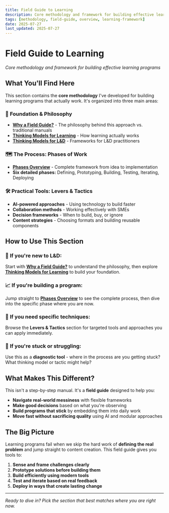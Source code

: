 ```yaml
---
title: Field Guide to Learning
description: Core methodology and framework for building effective learning programs
tags: [methodology, field-guide, overview, learning-framework]
date: 2025-07-27
last_updated: 2025-07-27
---
```


# Field Guide to Learning

*Core methodology and framework for building effective learning programs*

## What You'll Find Here

This section contains the **core methodology** I've developed for building learning programs that actually work. It's organized into three main areas:

### 🧭 **Foundation & Philosophy**
- **[Why a Field Guide?](why-field-guide)** - The philosophy behind this approach vs. traditional manuals
- **[Thinking Models for Learning](thinking-models-learning)** - How learning actually works
- **[Thinking Models for L&D](thinking-models-ld)** - Frameworks for L&D practitioners

### 🗺️ **The Process: Phases of Work**
- **[Phases Overview](./phases/)** - Complete framework from idea to implementation
- **Six detailed phases:** Defining, Prototyping, Building, Testing, Iterating, Deploying

### 🛠️ **Practical Tools: Levers & Tactics**
- **AI-powered approaches** - Using technology to build faster
- **Collaboration methods** - Working effectively with SMEs
- **Decision frameworks** - When to build, buy, or ignore
- **Content strategies** - Choosing formats and building reusable components

## How to Use This Section

### 🎯 **If you're new to L&D:**
Start with **[Why a Field Guide?](why-field-guide)** to understand the philosophy, then explore **[Thinking Models for Learning](thinking-models-learning)** to build your foundation.

### 📈 **If you're building a program:**
Jump straight to **[Phases Overview](./phases/)** to see the complete process, then dive into the specific phase where you are now.

### 🔧 **If you need specific techniques:**
Browse the **Levers & Tactics** section for targeted tools and approaches you can apply immediately.

### 🤔 **If you're stuck or struggling:**
Use this as a **diagnostic tool** - where in the process are you getting stuck? What thinking model or tactic might help?

## What Makes This Different?

This isn't a step-by-step manual. It's a **field guide** designed to help you:

- **Navigate real-world messiness** with flexible frameworks
- **Make good decisions** based on what you're observing
- **Build programs that stick** by embedding them into daily work
- **Move fast without sacrificing quality** using AI and modular approaches

## The Big Picture

Learning programs fail when we skip the hard work of **defining the real problem** and jump straight to content creation. This field guide gives you tools to:

1. **Sense and frame challenges clearly**
2. **Prototype solutions before building them**
3. **Build efficiently using modern tools**
4. **Test and iterate based on real feedback**
5. **Deploy in ways that create lasting change**

---

*Ready to dive in? Pick the section that best matches where you are right now.*
